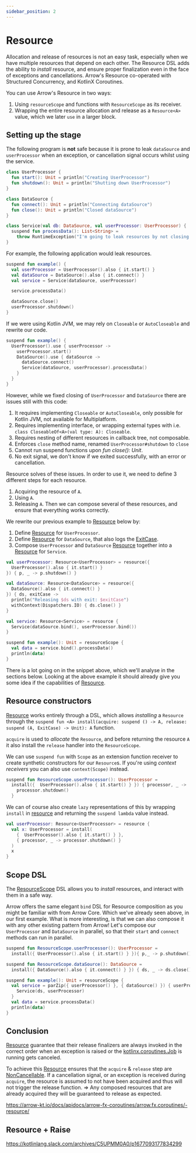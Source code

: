 ```yaml
---
sidebar_position: 2
---
```


# Resource

<!--- TEST_NAME ResourceTest -->

Allocation and release of resources is not an easy task, especially when
we have multiple resources that depend on each other. The Resource DSL
adds the ability to _install_ resource, and ensure proper finalization even
in the face of exceptions and cancellations. Arrow's Resource co-operated
with Structured Concurrency, and KotlinX Coroutines.

You can use Arrow's Resource in two ways:

1. Using `resourceScope` and functions with `ResourceScope` as its receiver.
2. Wrapping the entire resource allocation and release as a `Resource<A>` value,
   which we later `use` in a larger block.

## Setting up the stage

The following program is **not** safe because it is prone to leak `dataSource` 
and `userProcessor` when an exception, or cancellation signal occurs whilst using the service.

```kotlin
class UserProcessor {
  fun start(): Unit = println("Creating UserProcessor")
  fun shutdown(): Unit = println("Shutting down UserProcessor")
}

class DataSource {
  fun connect(): Unit = println("Connecting dataSource")
  fun close(): Unit = println("Closed dataSource")
}

class Service(val db: DataSource, val userProcessor: UserProcessor) {
  suspend fun processData(): List<String> = 
    throw RuntimeException("I'm going to leak resources by not closing them")
}
```

For example, the following application would leak resources.

```kotlin
suspend fun example() {
  val userProcessor = UserProcessor().also { it.start() }
  val dataSource = DataSource().also { it.connect() }
  val service = Service(dataSource, userProcessor)

  service.processData()

  dataSource.close()
  userProcessor.shutdown()
}
```
<!--- KNIT example-resource-01.kt -->

If we were using Kotlin JVM, we may rely on `Closeable` or `AutoCloseable` and rewrite our code.

<!--- INCLUDE
class UserProcessor : AutoCloseable {
  fun start(): Unit = println("Creating UserProcessor")
  override fun close(): Unit = println("Shutting down UserProcessor")
}

class DataSource : AutoCloseable{
  fun connect(): Unit = println("Connecting dataSource")
  override fun close(): Unit = println("Closed dataSource")
}

class Service(val db: DataSource, val userProcessor: UserProcessor) {
  suspend fun processData(): List<String> = 
    throw RuntimeException("I'm going to leak resources by not closing them")
}
-->
```kotlin
suspend fun example() {
  UserProcessor().use { userProcessor ->
    userProcessor.start()
    DataSource().use { dataSource ->
      dataSource.connect()
      Service(dataSource, userProcessor).processData()
    }
  }
}
```
<!--- KNIT example-resource-02.kt -->

However, while we fixed closing of `UserProcessor` and `DataSource` there are issues still with this code:

  1. It requires implementing `Closeable` or `AutoCloseable`, only possible for Kotlin JVM, not available for Multiplatform.
  2. Requires implementing interface, or wrapping external types with i.e. `class CloseableOf<A>(val type: A): Closeable`.
  3. Requires nesting of different resources in callback tree, not composable.
  4. Enforces `close` method name, renamed `UserProcessor#shutdown` to `close`
  5. Cannot run suspend functions upon _fun close(): Unit_.
  6. No exit signal, we don't know if we exited successfully, with an error or cancellation.

Resource solves of these issues. In order to use it, we need to define 3 different steps for each resource.
  1. Acquiring the resource of `A`.
  2. Using `A`.
  3. Releasing `A`.
Then we can compose several of these resources, and ensure that everything works correctly.

We rewrite our previous example to [Resource](https://arrow-kt.github.io/arrow/arrow-fx-coroutines/arrow.fx.coroutines/-resource/index.html) below by:
 1. Define [Resource](https://arrow-kt.github.io/arrow/arrow-fx-coroutines/arrow.fx.coroutines/-resource/index.html) for `UserProcessor`.
 2. Define [Resource](https://arrow-kt.github.io/arrow/arrow-fx-coroutines/arrow.fx.coroutines/-resource/index.html) for `DataSource`, that also logs the [ExitCase](https://arrow-kt.github.io/arrow/arrow-fx-coroutines/arrow.fx.coroutines/-exit-case/index.html).
 3. Compose `UserProcessor` and `DataSource` [Resource](https://arrow-kt.github.io/arrow/arrow-fx-coroutines/arrow.fx.coroutines/-resource/index.html) together into a [Resource](https://arrow-kt.github.io/arrow/arrow-fx-coroutines/arrow.fx.coroutines/-resource/index.html) for `Service`.

<!--- INCLUDE
import arrow.fx.coroutines.Resource
import arrow.fx.coroutines.resource
import arrow.fx.coroutines.resourceScope
import kotlinx.coroutines.Dispatchers
import kotlinx.coroutines.withContext

class UserProcessor {
  suspend fun start(): Unit = withContext(Dispatchers.IO) { println("Creating UserProcessor") }
  suspend fun shutdown(): Unit = withContext(Dispatchers.IO) {
    println("Shutting down UserProcessor")
  }
}

class DataSource {
  fun connect(): Unit = println("Connecting dataSource")
  fun close(): Unit = println("Closed dataSource")
}

class Service(val db: DataSource, val userProcessor: UserProcessor) {
  suspend fun processData(): List<String> = throw RuntimeException("I'm going to leak resources by not closing them")
}
-->
```kotlin
val userProcessor: Resource<UserProcessor> = resource({
  UserProcessor().also { it.start() }
}) { p, _ -> p.shutdown() }

val dataSource: Resource<DataSource> = resource({
  DataSource().also { it.connect() }
}) { ds, exitCase ->
  println("Releasing $ds with exit: $exitCase")
  withContext(Dispatchers.IO) { ds.close() }
}

val service: Resource<Service> = resource {
  Service(dataSource.bind(), userProcessor.bind())
}

suspend fun example(): Unit = resourceScope {
  val data = service.bind().processData()
  println(data)
}
```
<!--- KNIT example-resource-03.kt -->

There is a lot going on in the snippet above, which we'll analyse in the sections below.
Looking at the above example it should already give you some idea if the capabilities of [Resource](https://arrow-kt.github.io/arrow/arrow-fx-coroutines/arrow.fx.coroutines/-resource/index.html).

## Resource constructors

[Resource](https://arrow-kt.github.io/arrow/arrow-fx-coroutines/arrow.fx.coroutines/-resource/index.html) works entirely through a DSL,
which allows _installing_ a `Resource` through the `suspend fun <A> install(acquire: suspend () -> A, release: suspend (A, ExitCase) -> Unit): A` function.

`acquire` is used to _allocate_ the `Resource`,
and before returning the resource `A` it also install the `release` handler into the `ResourceScope`.

We can use `suspend fun` with `Scope` as an extension function receiver to create synthetic constructors for our `Resource`s.
If you're using _context receivers_ you can also use `context(Scope)` instead.

<!--- INCLUDE
import arrow.fx.coroutines.ResourceScope
import arrow.fx.coroutines.Resource
import arrow.fx.coroutines.resource
import kotlinx.coroutines.Dispatchers
import kotlinx.coroutines.withContext

class UserProcessor {
  suspend fun start(): Unit = withContext(Dispatchers.IO) { println("Creating UserProcessor") }
  suspend fun shutdown(): Unit = withContext(Dispatchers.IO) {
    println("Shutting down UserProcessor")
  }
}
-->
```kotlin
suspend fun ResourceScope.userProcessor(): UserProcessor =
  install({  UserProcessor().also { it.start() } }) { processor, _ ->
    processor.shutdown()
  }
```

We can of course also create `lazy` representations of this by wrapping `install` in [resource](https://arrow-kt.github.io/arrow/arrow-fx-coroutines/arrow.fx.coroutines/resource.html) and returning the `suspend lambda` value instead.

```kotlin
val userProcessor: Resource<UserProcessor> = resource {
  val x: UserProcessor = install(
    {  UserProcessor().also { it.start() } },
    { processor, _ -> processor.shutdown() }
  )
  x
}
```
<!--- KNIT example-resource-04.kt -->

## Scope DSL

The [ResourceScope](https://arrow-kt.github.io/arrow/arrow-fx-coroutines/arrow.fx.coroutines.continuations/-resource-scope/index.html) DSL allows you to _install_ resources, and interact with them in a safe way.

Arrow offers the same elegant `bind` DSL for Resource composition as you might be familiar with from Arrow Core. Which we've already seen above, in our first example.
What is more interesting, is that we can also compose it with any other existing pattern from Arrow!
Let's compose our `UserProcessor` and `DataSource` in parallel, so that their `start` and `connect` methods can run in parallel.

<!--- INCLUDE
import arrow.fx.coroutines.ResourceScope
import arrow.fx.coroutines.resourceScope
import arrow.fx.coroutines.parZip
import kotlinx.coroutines.Dispatchers
import kotlinx.coroutines.withContext

class UserProcessor {
  suspend fun start(): Unit = withContext(Dispatchers.IO) { println("Creating UserProcessor") }
  suspend fun shutdown(): Unit = withContext(Dispatchers.IO) {
    println("Shutting down UserProcessor")
  }
}

class DataSource {
  suspend fun connect(): Unit = withContext(Dispatchers.IO) { println("Connecting dataSource") }
  suspend fun close(): Unit = withContext(Dispatchers.IO) { println("Closed dataSource") }
}

class Service(val db: DataSource, val userProcessor: UserProcessor) {
  suspend fun processData(): List<String> = (0..10).map { "Processed : $it" }
}
-->
```kotlin
suspend fun ResourceScope.userProcessor(): UserProcessor =
  install({ UserProcessor().also { it.start() } }){ p,_ -> p.shutdown() }

suspend fun ResourceScope.dataSource(): DataSource =
  install({ DataSource().also { it.connect() } }) { ds, _ -> ds.close() }

suspend fun example(): Unit = resourceScope {
  val service = parZip({ userProcessor() }, { dataSource() }) { userProcessor, ds ->
    Service(ds, userProcessor)
  }
  val data = service.processData()
  println(data)
}
```
<!--- KNIT example-resource-05.kt -->

## Conclusion

[Resource](https://arrow-kt.github.io/arrow/arrow-fx-coroutines/arrow.fx.coroutines/-resource/index.html) guarantee that their release finalizers are always invoked in the correct order when an exception is raised or the [kotlinx.coroutines.Job](https://kotlinlang.org/api/kotlinx.coroutines/kotlinx-coroutines-core/kotlinx.coroutines/-job/) is running gets canceled.

To achieve this [Resource](https://arrow-kt.github.io/arrow/arrow-fx-coroutines/arrow.fx.coroutines/-resource/index.html) ensures that the `acquire` & `release` step are [NonCancellable](https://kotlinlang.org/api/kotlinx.coroutines/kotlinx-coroutines-core/kotlinx.coroutines/-non-cancellable/).
If a cancellation signal, or an exception is received during `acquire`, the resource is assumed to not have been acquired and thus will not trigger the release function.
 => Any composed resources that are already acquired they will be guaranteed to release as expected.

https://arrow-kt.io/docs/apidocs/arrow-fx-coroutines/arrow.fx.coroutines/-resource/

## Resource + Raise

https://kotlinlang.slack.com/archives/C5UPMM0A0/p1677093177834299
